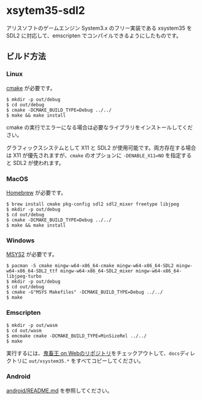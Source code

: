 # xsytem35-sdl2

アリスソフトのゲームエンジン System3.x のフリー実装である xsystem35 を SDL2 に対応して、emscripten でコンパイルできるようにしたものです。

## ビルド方法
### Linux

[cmake](https://cmake.org/) が必要です。

    $ mkdir -p out/debug
    $ cd out/debug
    $ cmake -DCMAKE_BUILD_TYPE=Debug ../../
    $ make && make install

cmake の実行でエラーになる場合は必要なライブラリをインストールしてください。

グラフィックスシステムとして X11 と SDL2 が使用可能です。両方存在する場合は X11 が優先されますが、`cmake` のオプションに `-DENABLE_X11=NO` を指定すると SDL2 が使われます。

### MacOS

[Homebrew](https://brew.sh/index_ja) が必要です。

    $ brew install cmake pkg-config sdl2 sdl2_mixer freetype libjpeg
    $ mkdir -p out/debug
    $ cd out/debug
    $ cmake -DCMAKE_BUILD_TYPE=Debug ../../
    $ make && make install

### Windows

[MSYS2](https://www.msys2.org) が必要です。

    $ pacman -S cmake mingw-w64-x86_64-cmake mingw-w64-x86_64-SDL2 mingw-w64-x86_64-SDL2_ttf mingw-w64-x86_64-SDL2_mixer mingw-w64-x86_64-libjpeg-turbo
    $ mkdir -p out/debug
    $ cd out/debug
    $ cmake -G"MSYS Makefiles" -DCMAKE_BUILD_TYPE=Debug ../../
    $ make

### Emscripten

    $ mkdir -p out/wasm
    $ cd out/wasm
    $ emcmake cmake -DCMAKE_BUILD_TYPE=MinSizeRel ../../
    $ make

実行するには、[鬼畜王 on Webのリポジトリ](https://github.com/kichikuou/web)をチェックアウトして、`docs`ディレクトリに `out/xsystem35.*` をすべてコピーしてください。

### Android

[android/README.md](android/) を参照してください。
